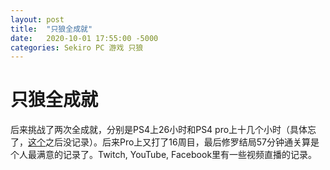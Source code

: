 ```yaml
---
layout: post
title:  "只狼全成就"
date:   2020-10-01 17:55:00 -5000
categories: Sekiro PC 游戏 只狼
---
```


# 只狼全成就

后来挑战了两次全成就，分别是PS4上26小时和PS4 pro上十几个小时（具体忘了，[这个](https://github.com/superarts/cn/issues/2)之后没记录）。后来Pro上又打了16周目，最后修罗结局57分钟通关算是个人最满意的记录了。Twitch, YouTube, Facebook里有一些视频直播的记录。
